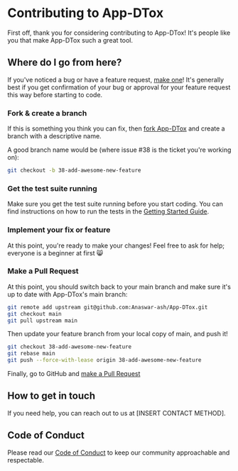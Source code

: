 # Contributing to App-DTox

First off, thank you for considering contributing to App-DTox! It's people like you that make App-DTox such a great tool.

## Where do I go from here?

If you've noticed a bug or have a feature request, [make one](https://github.com/Anaswar-ash/App-DTox/issues/new)! It's generally best if you get confirmation of your bug or approval for your feature request this way before starting to code.

### Fork & create a branch

If this is something you think you can fix, then [fork App-DTox](https://github.com/Anaswar-ash/App-DTox/fork) and create a branch with a descriptive name.

A good branch name would be (where issue #38 is the ticket you're working on):

```sh
git checkout -b 38-add-awesome-new-feature
```

### Get the test suite running

Make sure you get the test suite running before you start coding. You can find instructions on how to run the tests in the [Getting Started Guide](docs/test.md).

### Implement your fix or feature

At this point, you're ready to make your changes! Feel free to ask for help; everyone is a beginner at first :smile_cat:

### Make a Pull Request

At this point, you should switch back to your main branch and make sure it's up to date with App-DTox's main branch:

```sh
git remote add upstream git@github.com:Anaswar-ash/App-DTox.git
git checkout main
git pull upstream main
```

Then update your feature branch from your local copy of main, and push it!

```sh
git checkout 38-add-awesome-new-feature
git rebase main
git push --force-with-lease origin 38-add-awesome-new-feature
```

Finally, go to GitHub and [make a Pull Request](https://github.com/Anaswar-ash/App-DTox/compare)

## How to get in touch

If you need help, you can reach out to us at [INSERT CONTACT METHOD].

## Code of Conduct

Please read our [Code of Conduct](CODE_OF_CONDUCT.md) to keep our community approachable and respectable.
